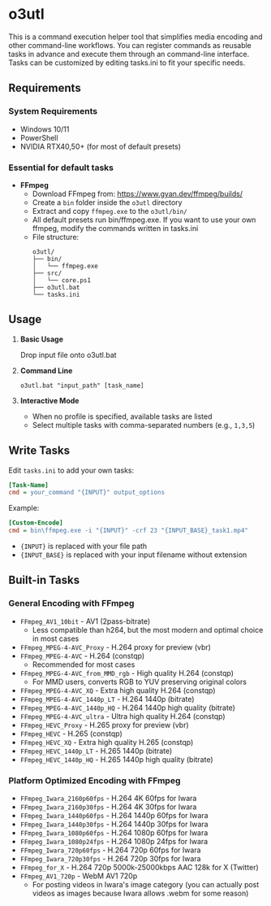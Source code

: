 # o3utl

This is a command execution helper tool that simplifies media encoding and other command-line workflows. You can register commands as reusable tasks in advance and execute them through an command-line interface. Tasks can be customized by editing tasks.ini to fit your specific needs.

## Requirements

### System Requirements
- Windows 10/11
- PowerShell
- NVIDIA RTX40,50+ (for most of default presets)

### Essential for default tasks
- **FFmpeg**
  - Download FFmpeg from: https://www.gyan.dev/ffmpeg/builds/
  - Create a `bin` folder inside the `o3utl` directory
  - Extract and copy `ffmpeg.exe` to the `o3utl/bin/`
  - All default presets run bin/ffmpeg.exe. If you want to use your own ffmpeg, modify the commands written in tasks.ini
  - File structure:
    ```
    o3utl/
    ├── bin/
    │   └── ffmpeg.exe
    ├── src/
    │   └── core.ps1
    ├── o3utl.bat
    └── tasks.ini
    ```

## Usage

1. **Basic Usage**
   
   Drop input file onto o3utl.bat

2. **Command Line**
   ```batch
   o3utl.bat "input_path" [task_name]
   ```

3. **Interactive Mode**
   - When no profile is specified, available tasks are listed
   - Select multiple tasks with comma-separated numbers (e.g., `1,3,5`)

## Write Tasks

Edit `tasks.ini` to add your own tasks:

```ini
[Task-Name]
cmd = your_command "{INPUT}" output_options
```

Example:
```ini
[Custom-Encode]
cmd = bin\ffmpeg.exe -i "{INPUT}" -crf 23 "{INPUT_BASE}_task1.mp4"
```

- `{INPUT}` is replaced with your file path
- `{INPUT_BASE}` is replaced with your input filename without extension

## Built-in Tasks

### General Encoding with FFmpeg
- `FFmpeg_AV1_10bit` - AV1 (2pass-bitrate)  
  - Less compatible than h264, but the most modern and optimal choice in most cases
- `FFmpeg_MPEG-4-AVC_Proxy` - H.264 proxy for preview (vbr)
- `FFmpeg_MPEG-4-AVC` - H.264 (constqp)  
   - Recommended for most cases
- `FFmpeg_MPEG-4-AVC_from_MMD_rgb` - High quality H.264 (constqp)  
   - For MMD users, converts RGB to YUV preserving original colors
- `FFmpeg_MPEG-4-AVC_XQ` - Extra high quality H.264 (constqp)
- `FFmpeg_MPEG-4-AVC_1440p_LT` - H.264 1440p (bitrate)
- `FFmpeg_MPEG-4-AVC_1440p_HQ` - H.264 1440p high quality (bitrate)
- `FFmpeg_MPEG-4-AVC_ultra` - Ultra high quality H.264 (constqp)
- `FFmpeg_HEVC_Proxy` - H.265 proxy for preview (vbr)
- `FFmpeg_HEVC` - H.265 (constqp)
- `FFmpeg_HEVC_XQ` - Extra high quality H.265 (constqp)
- `FFmpeg_HEVC_1440p_LT` - H.265 1440p (bitrate)
- `FFmpeg_HEVC_1440p_HQ` - H.265 1440p high quality (bitrate)

### Platform Optimized Encoding with FFmpeg
- `FFmpeg_Iwara_2160p60fps` - H.264 4K 60fps for Iwara
- `FFmpeg_Iwara_2160p30fps` - H.264 4K 30fps for Iwara
- `FFmpeg_Iwara_1440p60fps` - H.264 1440p 60fps for Iwara
- `FFmpeg_Iwara_1440p30fps` - H.264 1440p 30fps for Iwara
- `FFmpeg_Iwara_1080p60fps` - H.264 1080p 60fps for Iwara
- `FFmpeg_Iwara_1080p24fps` - H.264 1080p 24fps for Iwara
- `FFmpeg_Iwara_720p60fps` - H.264 720p 60fps for Iwara
- `FFmpeg_Iwara_720p30fps` - H.264 720p 30fps for Iwara
- `FFmpeg_for_X` - H.264 720p 5000k-25000kbps AAC 128k for X (Twitter)
- `FFmpeg_AV1_720p` - WebM AV1 720p  
   - For posting videos in Iwara's image category (you can actually post videos as images because Iwara allows .webm for some reason)
